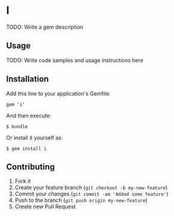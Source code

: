 # I

TODO: Write a gem description

## Usage

TODO: Write code samples and usage instructions here

## Installation

Add this line to your application's Gemfile:

    gem 'i'

And then execute:

    $ bundle

Or install it yourself as:

    $ gem install i

## Contributing

1. Fork it
2. Create your feature branch (`git checkout -b my-new-feature`)
3. Commit your changes (`git commit -am 'Added some feature'`)
4. Push to the branch (`git push origin my-new-feature`)
5. Create new Pull Request
